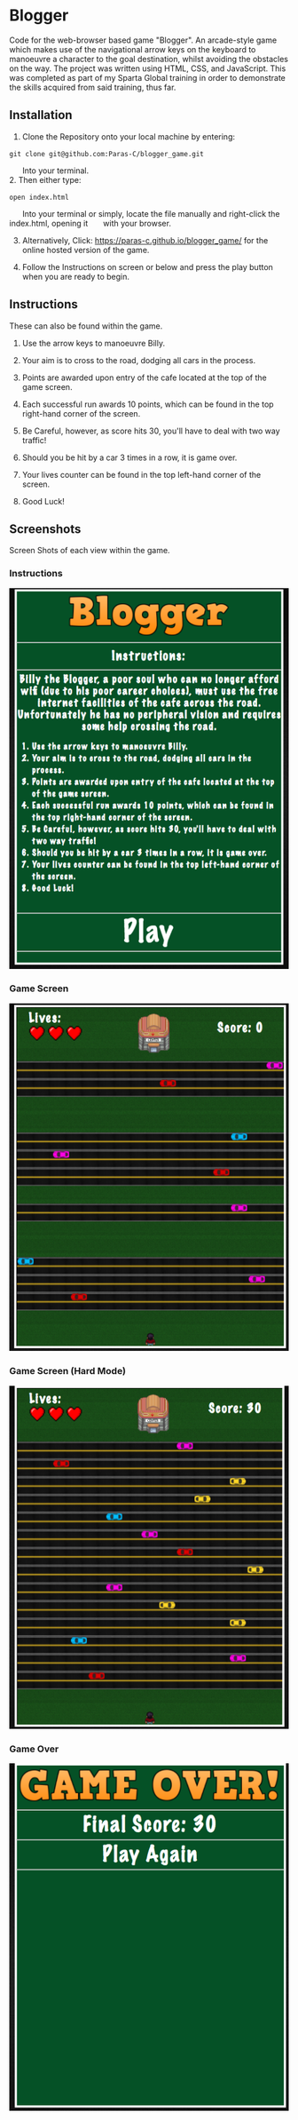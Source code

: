# Blogger

Code for the web-browser based game "Blogger". An arcade-style game which makes use of the navigational arrow keys on the keyboard to manoeuvre a character to the goal destination, whilst avoiding the obstacles on the way. The project was 
written using HTML, CSS, and JavaScript. This was completed as part of my Sparta Global training in order to demonstrate the skills acquired from said training, thus far.


## Installation
1. Clone the Repository onto your local machine by entering:  
```
git clone git@github.com:Paras-C/blogger_game.git
```  
&nbsp;&nbsp;&nbsp;&nbsp;&nbsp;&nbsp;Into your terminal.  
2. Then either type:  
```
open index.html
```  
&nbsp;&nbsp;&nbsp;&nbsp;&nbsp;&nbsp;Into your terminal
or simply, locate the file manually and right-click the index.html, opening it &nbsp;&nbsp;&nbsp;&nbsp;&nbsp;&nbsp;with your browser.  

3. Alternatively, Click: <https://paras-c.github.io/blogger_game/> for the online hosted version of the game.  

4. Follow the Instructions on screen or below and press the play button when you are ready to begin.

## Instructions
These can also be found within the game.  

1. Use the arrow keys to manoeuvre Billy.

2. Your aim is to cross to the road, dodging all cars in the process.

3. Points are awarded upon entry of the cafe located at the top of the game screen.

4. Each successful run awards 10 points, which can be found in the top right-hand corner of the screen.

5. Be Careful, however, as score hits 30, you'll have to deal with two way traffic!

6. Should you be hit by a car 3 times in a row, it is game over.

7. Your lives counter can be found in the top left-hand corner of the screen.

8. Good Luck!


## Screenshots
Screen Shots of each view within the game.

### Instructions
![Instructions Page](https://raw.githubusercontent.com/Paras-C/blogger_game/master/images/instruction_screen.png)

### Game Screen
![Main Game](https://raw.githubusercontent.com/Paras-C/blogger_game/master/images/game_screen.png)

### Game Screen (Hard Mode)
![Hard Mode Game](https://raw.githubusercontent.com/Paras-C/blogger_game/master/images/hardgame_screen.png)

### Game Over
![Game Over](https://raw.githubusercontent.com/Paras-C/blogger_game/master/images/gameover_screen.png)